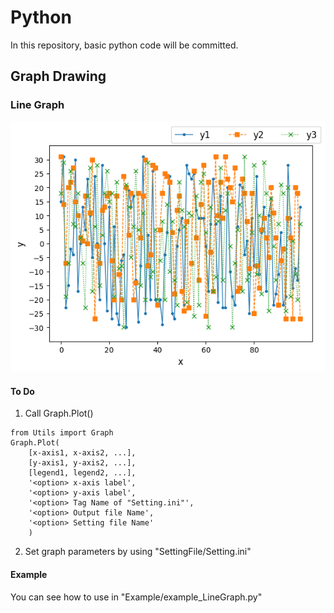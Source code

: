 # Python
In this repository, basic python code will be committed.

## Graph Drawing
### Line Graph  
![Line Graph](./tmp/plot.png)  
#### To Do  
1. Call Graph.Plot()
```
from Utils import Graph
Graph.Plot(
    [x-axis1, x-axis2, ...],
    [y-axis1, y-axis2, ...],
    [legend1, legend2, ...],
    '<option> x-axis label',
    '<option> y-axis label',
    '<option> Tag Name of "Setting.ini"',
    '<option> Output file Name',
    '<option> Setting file Name'
    )
```
2. Set graph parameters by using "SettingFile/Setting.ini"
#### Example
You can see how to use in "Example/example_LineGraph.py"